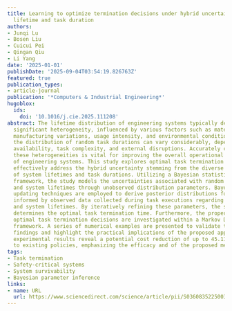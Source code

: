 ```yaml
---
title: Learning to optimize termination decisions under hybrid uncertainty of system
  lifetime and task duration
authors:
- Junqi Lu
- Bosen Liu
- Cuicui Pei
- Qingan Qiu
- Li Yang
date: '2025-01-01'
publishDate: '2025-09-04T03:54:19.826763Z'
featured: true
publication_types:
- article-journal
publication: '*Computers & Industrial Engineering*'
hugoblox:
  ids:
    doi: '10.1016/j.cie.2025.111208'
abstract: The lifetime distribution of engineering systems typically demonstrates
  significant heterogeneity, influenced by various factors such as material quality,
  manufacturing variations, usage intensity, and environmental conditions. Meanwhile,
  the distribution of random task durations can vary considerably, depending on resource
  availability, task complexity, and external disruptions. Accurately characterizing
  these heterogeneities is vital for improving the overall operational efficiency
  of engineering systems. This study explores optimal task termination decisions that
  effectively address the hybrid uncertainty stemming from the diverse distributions
  of system lifetimes and task durations. Utilizing a Bayesian statistical learning
  framework, the study models the uncertainties associated with random task durations
  and system lifetimes through unobserved distribution parameters. Bayesian parameter
  updating techniques are employed to derive posterior distributions for these parameters,
  informed by observed data collected during task executions regarding task durations
  and system lifetimes. By iteratively refining these parameters, the study dynamically
  determines the optimal task termination time. Furthermore, the properties of the
  optimal task termination decisions are investigated within a Markov Decision Process
  framework. A series of numerical examples are presented to validate the theoretical
  findings and highlight the practical implications of the proposed approach. The
  experimental results reveal a potential cost reduction of up to 45.11% compared
  to existing policies, emphasizing the efficacy and of the proposed methodology.
tags:
- Task termination
- Safety-critical systems
- System survivability
- Bayesian parameter inference
links:
- name: URL
  url: https://www.sciencedirect.com/science/article/pii/S0360835225003547
---
```

